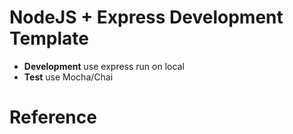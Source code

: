 # NodeJS + Express Development Template

- **Development** use express run on local
- **Test** use Mocha/Chai


# Reference
